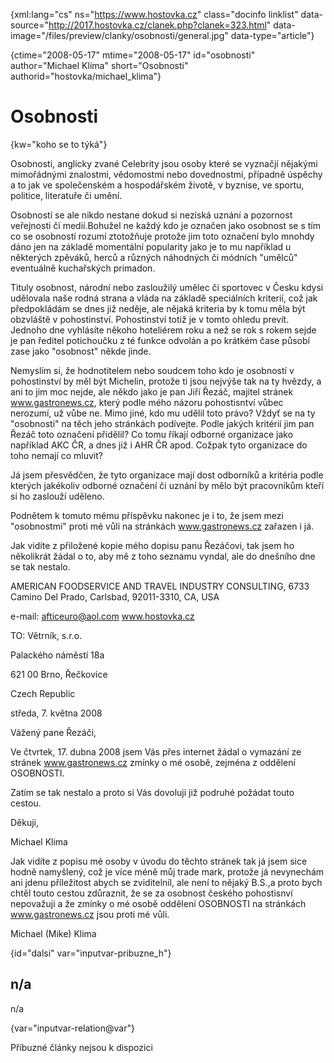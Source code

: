 
{xml:lang="cs" ns="https://www.hostovka.cz" class="docinfo linklist" data-source="http://2017.hostovka.cz/clanek.php?clanek=323.html" data-image="/files/preview/clanky/osobnosti/general.jpg" data-type="article"}

{ctime="2008-05-17" mtime="2008-05-17" id="osobnosti" author="Michael Klíma" short="Osobnosti" authorid="hostovka/michael_klima"}

# Osobnosti

<!-- generated attribute kw by user_udpatekw.sh on 2020-05-12, do not edit -->

{kw="koho se to týká"}

Osobnosti, anglicky zvané Celebrity jsou osoby které se vyznačjí nějakými mimořádnými znalostmi, vědomostmi nebo dovednostmi, případně úspěchy a to jak ve společenském a hospodářském životě, v byznise, ve sportu, politice, literatuře či umění.

Osobností se ale nikdo nestane dokud si nezíská uznání a pozornost veřejnosti či medií.Bohužel ne každý kdo je označen jako osobnost se s tím co se osobností rozumí ztotožňuje protože jim toto označení bylo mnohdy dáno jen na základě momentální popularity jako je to mu například u některých zpěváků, herců a různých náhodných či módních "umělců" eventuálně kuchařských primadon.

Tituly osobnost, národní nebo zasloužilý umělec či sportovec v Česku kdysi udělovala naše rodná strana a vláda na základě speciálních kriterií, což jak předpokládám se dnes již neděje, ale nějaká kriteria by k tomu měla být obzvláště v pohostinství. Pohostinství totiž je v tomto ohledu prevít. Jednoho dne vyhlásíte někoho hoteliérem roku a než se rok s rokem sejde je pan ředitel potichoučku z té funkce odvolán a po krátkém čase působí zase jako "osobnost" někde jinde.

Nemyslím si, že hodnotitelem nebo soudcem toho kdo je osobností v pohostinství by měl být Michelin, protože ti jsou nejvýše tak na ty hvězdy, a ani to jim moc nejde, ale někdo jako je pan Jiří Řezáč, majitel stránek www.gastronews.cz, který podle mého názoru pohostisntví vůbec nerozumí, už vůbe ne. Mimo jiné, kdo mu udělil toto právo? Vždyť se na ty "osobnosti" na těch jeho stránkách podívejte. Podle jakých kritérií jim pan Řezáč toto označení přidělil? Co tomu říkají odborné organizace jako například AKC ČR, a dnes již i AHR ČR apod. Cožpak tyto organizace do toho nemají co mluvit?

Já jsem přesvědčen, že tyto organizace mají dost odborníků a kritéria podle kterých jakékoliv odborné označení či uznání by mělo být pracovníkům kteří si ho zaslouží uděleno.

Podnětem k tomuto mému příspěvku nakonec je i to, že jsem mezi "osobnostmi" proti mé vůli na stránkách www.gastronews.cz zařazen i já.

Jak vidíte z přiložené kopie mého dopisu panu Řezáčovi, tak jsem ho několikrát žádal o to, aby mě z toho seznamu vyndal, ale do dnešního dne se tak nestalo.

AMERICAN FOODSERVICE AND TRAVEL INDUSTRY CONSULTING, 6733 Camino Del Prado, Carlsbad, 92011-3310, CA, USA

e-mail: afticeuro@aol.com www.hostovka.cz

TO: Větrník, s.r.o.

Palackého náměstí 18a

621 00 Brno, Řečkovice

Czech Republic

středa, 7. května 2008

Vážený pane Řezáči,

Ve čtvrtek, 17. dubna 2008 jsem Vás přes internet žádal o vymazání ze stránek www.gastronews.cz zmínky o mé osobě, zejména z oddělení OSOBNOSTI.

Zatím se tak nestalo a proto si Vás dovoluji již podruhé požádat touto cestou.

Děkuji,

Michael Klima

Jak vidíte z popisu mé osoby v úvodu do těchto stránek tak já jsem sice hodně namyšlený, což je více méně můj trade mark, protože já nevynechám ani jdenu příležitost abych se zviditelníl, ale není to nějaký B.S.,a proto bych chtěl touto cestou zdůraznit, že se za osobnost českého pohostisnví nepovažuji a že zmínky o mé osobě oddělení OSOBNOSTI na stránkách www.gastronews.cz jsou proti mé vůli.

Michael (Mike) Klima

{id="dalsi" var="inputvar-pribuzne_h"}

## n/a

n/a

{var="inputvar-relation@var"}

Příbuzné články nejsou k dispozici

